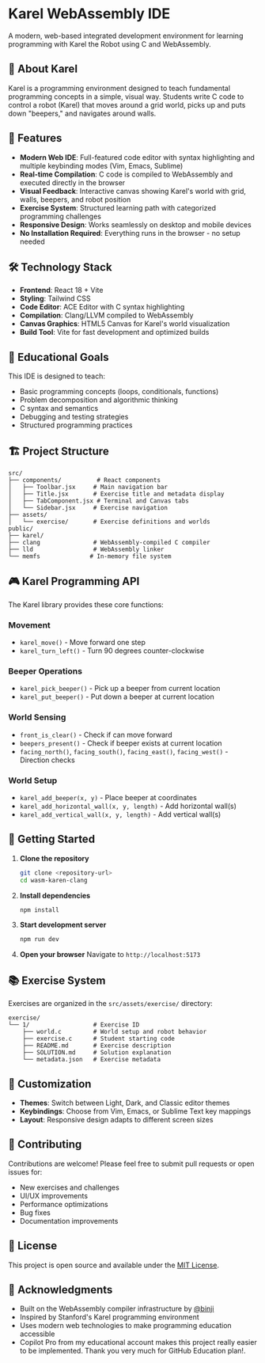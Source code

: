 # Karel WebAssembly IDE

A modern, web-based integrated development environment for learning programming with Karel the Robot using C and WebAssembly.

## 🤖 About Karel

Karel is a programming environment designed to teach fundamental programming concepts in a simple, visual way. Students write C code to control a robot (Karel) that moves around a grid world, picks up and puts down "beepers," and navigates around walls.

## 🚀 Features

- **Modern Web IDE**: Full-featured code editor with syntax highlighting and multiple keybinding modes (Vim, Emacs, Sublime)
- **Real-time Compilation**: C code is compiled to WebAssembly and executed directly in the browser
- **Visual Feedback**: Interactive canvas showing Karel's world with grid, walls, beepers, and robot position
- **Exercise System**: Structured learning path with categorized programming challenges
- **Responsive Design**: Works seamlessly on desktop and mobile devices
- **No Installation Required**: Everything runs in the browser - no setup needed

## 🛠️ Technology Stack

- **Frontend**: React 18 + Vite
- **Styling**: Tailwind CSS
- **Code Editor**: ACE Editor with C syntax highlighting
- **Compilation**: Clang/LLVM compiled to WebAssembly
- **Canvas Graphics**: HTML5 Canvas for Karel's world visualization
- **Build Tool**: Vite for fast development and optimized builds

## 🎯 Educational Goals

This IDE is designed to teach:
- Basic programming concepts (loops, conditionals, functions)
- Problem decomposition and algorithmic thinking
- C syntax and semantics
- Debugging and testing strategies
- Structured programming practices

## 🏗️ Project Structure

```
src/
├── components/          # React components
│   ├── Toolbar.jsx     # Main navigation bar
│   ├── Title.jsx       # Exercise title and metadata display
│   ├── TabComponent.jsx # Terminal and Canvas tabs
│   └── Sidebar.jsx     # Exercise navigation
├── assets/
│   └── exercise/       # Exercise definitions and worlds
public/
├── karel/
├── clang               # WebAssembly-compiled C compiler
├── lld                 # WebAssembly linker
└── memfs              # In-memory file system
```

## 🎮 Karel Programming API

The Karel library provides these core functions:

### Movement
- `karel_move()` - Move forward one step
- `karel_turn_left()` - Turn 90 degrees counter-clockwise

### Beeper Operations
- `karel_pick_beeper()` - Pick up a beeper from current location
- `karel_put_beeper()` - Put down a beeper at current location

### World Sensing
- `front_is_clear()` - Check if can move forward
- `beepers_present()` - Check if beeper exists at current location
- `facing_north()`, `facing_south()`, `facing_east()`, `facing_west()` - Direction checks

### World Setup
- `karel_add_beeper(x, y)` - Place beeper at coordinates
- `karel_add_horizontal_wall(x, y, length)` - Add horizontal wall(s)
- `karel_add_vertical_wall(x, y, length)` - Add vertical wall(s)

## 🚀 Getting Started

1. **Clone the repository**
   ```bash
   git clone <repository-url>
   cd wasm-karen-clang
   ```

2. **Install dependencies**
   ```bash
   npm install
   ```

3. **Start development server**
   ```bash
   npm run dev
   ```

4. **Open your browser**
   Navigate to `http://localhost:5173`

## 📚 Exercise System

Exercises are organized in the `src/assets/exercise/` directory:

```
exercise/
└── 1/                  # Exercise ID
    ├── world.c         # World setup and robot behavior
    ├── exercise.c      # Student starting code
    ├── README.md       # Exercise description
    ├── SOLUTION.md     # Solution explanation
    └── metadata.json   # Exercise metadata
```

## 🎨 Customization

- **Themes**: Switch between Light, Dark, and Classic editor themes
- **Keybindings**: Choose from Vim, Emacs, or Sublime Text key mappings
- **Layout**: Responsive design adapts to different screen sizes

## 🤝 Contributing

Contributions are welcome! Please feel free to submit pull requests or open issues for:
- New exercises and challenges
- UI/UX improvements
- Performance optimizations
- Bug fixes
- Documentation improvements

## 📄 License

This project is open source and available under the [MIT License](LICENSE).

## 🙏 Acknowledgments

- Built on the WebAssembly compiler infrastructure by [@binji](https://github.com/binji)
- Inspired by Stanford's Karel programming environment
- Uses modern web technologies to make programming education accessible
- Copilot Pro from my educational account makes this project really easier to be implemented. Thank you very much for GitHub Education plan!. 
